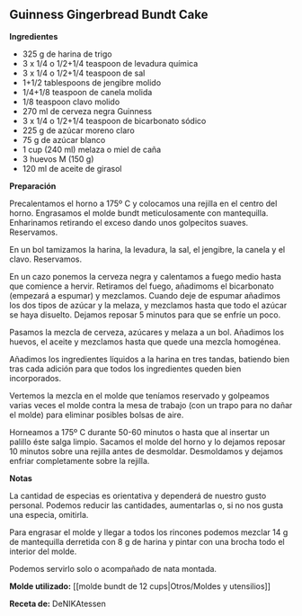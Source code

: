 ## Guinness Gingerbread Bundt Cake

**Ingredientes**

- 325 g de harina de trigo
- 3 x 1/4 o 1/2+1/4 teaspoon de levadura química
- 3 x 1/4 o 1/2+1/4 teaspoon de sal
- 1+1/2 tablespoons de jengibre molido
- 1/4+1/8 teaspoon de canela molida
- 1/8 teaspoon clavo molido
- 270 ml de cerveza negra Guinness
- 3 x 1/4 o 1/2+1/4 teaspoon de bicarbonato sódico
- 225 g de azúcar moreno claro
- 75 g de azúcar blanco
- 1 cup (240 ml) melaza o miel de caña
- 3 huevos M (150 g)
- 120 ml de aceite de girasol

**Preparación**

Precalentamos el horno a 175º C y colocamos una rejilla en el centro del horno. Engrasamos el molde bundt meticulosamente con mantequilla. Enharinamos retirando el exceso dando unos golpecitos suaves. Reservamos.

En un bol tamizamos la harina, la levadura, la sal, el jengibre, la canela y el clavo. Reservamos.

En un cazo ponemos la cerveza negra y calentamos a fuego medio hasta que comience a hervir. Retiramos del fuego, añadimoms el bicarbonato (empezará a espumar) y mezclamos. Cuando deje de espumar añadimos los dos tipos de azúcar y la melaza, y mezclamos hasta que todo el azúcar se haya disuelto. Dejamos reposar 5 minutos para que se enfríe un poco.

Pasamos la mezcla de cerveza, azúcares y melaza a un bol. Añadimos los huevos, el aceite y mezclamos hasta que quede una mezcla homogénea.

Añadimos los ingredientes líquidos a la harina en tres tandas, batiendo bien tras cada adición para que todos los ingredientes queden bien incorporados.

Vertemos la mezcla en el molde que teníamos reservado y golpeamos varias veces el molde contra la mesa de trabajo (con un trapo para no dañar el molde) para eliminar posibles bolsas de aire.

Horneamos a 175º C durante 50-60 minutos o hasta que al insertar un palillo éste salga limpio. Sacamos el molde del horno y lo dejamos reposar 10 minutos sobre una rejilla antes de desmoldar. Desmoldamos y dejamos enfriar completamente sobre la rejilla.

**Notas**

La cantidad de especias es orientativa y dependerá de nuestro gusto personal. Podemos reducir las cantidades, aumentarlas o, si no nos gusta una especia, omitirla. 

Para engrasar el molde y llegar a todos los rincones podemos mezclar 14 g de mantequilla derretida con 8 g de harina y pintar con una brocha todo el interior del molde.

Podemos servirlo solo o acompañado de nata montada.

**Molde utilizado:** [[molde bundt de 12 cups|Otros/Moldes y utensilios]]

**Receta de:** DeNIKAtessen